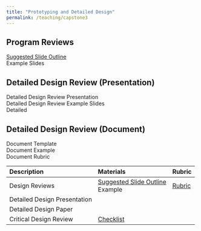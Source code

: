 ```yaml
---
title: "Prototyping and Detailed Design"
permalink: /teaching/capstone3
---
```


## Program Reviews  
[Suggested Slide Outline](/teaching/PROutline)  
Example Slides  


## Detailed Design Review (Presentation)  
Detailed Design Review Presentation  
Detailed Design Review Example Slides  
Detailed  

## Detailed Design Review (Document)  
Document Template  
Document Example  
Document Rubric  

| Description                     | Materials                | Rubric                                           |
| :--------------------           | :----------------------- | :-----                                           |
| Design Reviews                  | [Suggested Slide Outline](/teaching/PROutline) <br> Example                 | [Rubric](/files/CET49x/CET49xRubricProgramReview.pdf) |
| Detailed Design Presentation    |                          |                                                  |
| Detailed Design Paper           |                          |                                                  |
| Critical Design Review          | [Checklist](/files/CET49x/CDRForm.pdf)              |                                                  |
